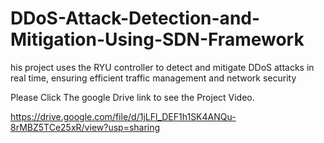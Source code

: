 # DDoS-Attack-Detection-and-Mitigation-Using-SDN-Framework
his project uses the RYU controller to detect and mitigate DDoS attacks in real time, ensuring efficient traffic management and network security

Please Click The google Drive link to see the Project Video.

https://drive.google.com/file/d/1jLFl_DEF1h1SK4ANQu-8rMBZ5TCe25xR/view?usp=sharing

